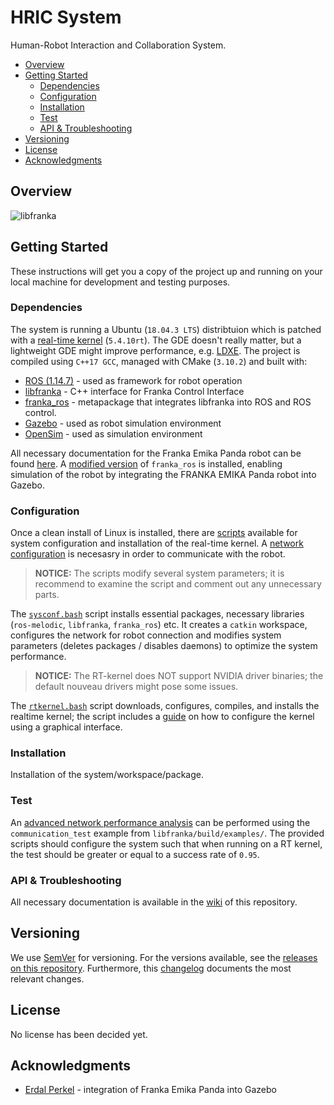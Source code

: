 # HRIC System
Human-Robot Interaction and Collaboration System.

* [Overview](#overview)
* [Getting Started](#getting-started)
	+ [Dependencies](#dependencies)
	+ [Configuration](#configuration)
	+ [Installation](#installation)
	+ [Test](#test)
	+ [API & Troubleshooting](#api--troubleshooting)
* [Versioning](#versioning)
* [License](#license)
* [Acknowledgments](#acknowledgments)

## Overview

![libfranka](https://frankaemika.github.io/docs/_images/libfranka-architecture.png "libfranka schematic overview.")

## Getting Started

These instructions will get you a copy of the project up and running on your local machine for development and testing purposes.

### Dependencies

The system is running a Ubuntu (`18.04.3 LTS`) distribtuion which is patched with a [real-time kernel][rt-kernel] (`5.4.10rt`). The GDE doesn't really matter, but a lightweight GDE might improve performance, e.g. [LDXE][lubuntu]. The project is compiled using `C++17 GCC`, managed with CMake (`3.10.2`) and built with:

* [ROS (1.14.7)][ros] - used as framework for robot operation
* [libfranka][libfranka] - C++ interface for Franka Control Interface
* [franka_ros][franka_ros] - metapackage that integrates libfranka into ROS and ROS control.
* [Gazebo][gazebo] - used as robot simulation environment
* [OpenSim][opensim] - used as simulation environment

All necessary documentation for the Franka Emika Panda robot can be found [here](https://frankaemika.github.io/docs/). A [modified version][erdal-ros] of `franka_ros` is installed, enabling simulation of the robot by integrating the FRANKA EMIKA Panda robot into Gazebo.

### Configuration

Once a clean install of Linux is installed, there are [scripts][sh-dir] available for system configuration and installation of the real-time kernel. A [network configuration][franka-net-conf] is necesasry in order to communicate with the robot.

> **NOTICE:**
> The scripts modify several system parameters; it is recommend to examine the script and comment out any unnecessary parts.

The [`sysconf.bash`][sysconf-sh] script installs essential packages, necessary libraries (`ros-melodic`, `libfranka`, `franka_ros`) etc. It creates a `catkin` workspace, configures the network for robot connection and modifies system parameters (deletes packages / disables daemons) to optimize the system performance.

> **NOTICE:**
> The RT-kernel does NOT support NVIDIA driver binaries; the default nouveau drivers might pose some issues.

The [`rtkernel.bash`][rt-kernel-sh] script downloads, configures, compiles, and installs the realtime kernel; the script includes a [guide][rt-kernel-guide] on how to configure the kernel using a graphical interface.

### Installation

Installation of the system/workspace/package.

### Test

An [advanced network performance analysis][comm-test] can be performed using the `communication_test` example from `libfranka/build/examples/`. The provided scripts should configure the system such that when running on a RT kernel, the test  should be greater or equal to a success rate of `0.95`.

### API & Troubleshooting

All necessary documentation is available in the [wiki] of this repository.

## Versioning

We use [SemVer][semver] for versioning. For the versions available, see the [releases on this repository][releases]. Furthermore, this [changelog] documents the most relevant changes.

## License

No license has been decided yet.

## Acknowledgments

- [Erdal Perkel][erdal-git] - integration of Franka Emika Panda into Gazebo

[semver]: http://semver.org/
[releases]: about:blank
[changelog]: CHANGELOG.md
[wiki]: about:blank

[ros]: http://wiki.ros.org/melodic/
[libfranka]: https://frankaemika.github.io/docs/libfranka.html
[franka_ros]: https://github.com/frankaemika/franka_ros
[gazebo]: http://gazebosim.org/
[opensim]: http://simtk.org/projects/opensim
[lubuntu]: https://lubuntu.me/
[franka-net-conf]: https://frankaemika.github.io/docs/getting_started.html#setting-up-the-network
[sh-dir]: /scripts/
[sysconf-sh]: /scripts/sysconf.bash
[rt-kernel]: https://index.ros.org/doc/ros2/Tutorials/Building-Realtime-rt_preempt-kernel-for-ROS-2/
[rt-kernel-sh]: /scripts/rtkernel.bash
[rt-kernel-guide]: https://hungpham2511.github.io/setup/install-rtlinux/
[erdal-ros]: https://erdalpekel.de/?p=55
[erdal-git]: https://github.com/erdalpekel
[comm-test]: https://frankaemika.github.io/docs/troubleshooting.html#advanced-network-performance-analysis
